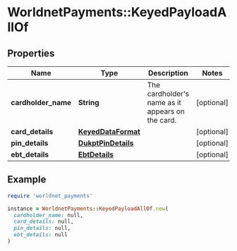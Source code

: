 # WorldnetPayments::KeyedPayloadAllOf

## Properties

| Name | Type | Description | Notes |
| ---- | ---- | ----------- | ----- |
| **cardholder_name** | **String** | The cardholder&#39;s name as it appears on the card. | [optional] |
| **card_details** | [**KeyedDataFormat**](KeyedDataFormat.md) |  | [optional] |
| **pin_details** | [**DukptPinDetails**](DukptPinDetails.md) |  | [optional] |
| **ebt_details** | [**EbtDetails**](EbtDetails.md) |  | [optional] |

## Example

```ruby
require 'worldnet_payments'

instance = WorldnetPayments::KeyedPayloadAllOf.new(
  cardholder_name: null,
  card_details: null,
  pin_details: null,
  ebt_details: null
)
```

